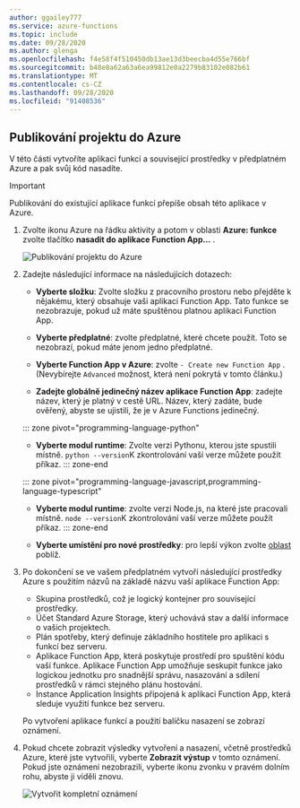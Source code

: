 ```yaml
---
author: ggailey777
ms.service: azure-functions
ms.topic: include
ms.date: 09/28/2020
ms.author: glenga
ms.openlocfilehash: f4e58f4f510450db13ae13d3beecba4d55e766bf
ms.sourcegitcommit: b48e8a62a63a6ea99812e0a2279b83102e082b61
ms.translationtype: MT
ms.contentlocale: cs-CZ
ms.lasthandoff: 09/28/2020
ms.locfileid: "91408536"
---
```

## <a name="publish-the-project-to-azure"></a>Publikování projektu do Azure

V této části vytvoříte aplikaci funkcí a související prostředky v předplatném Azure a pak svůj kód nasadíte.

> [!IMPORTANT]
> Publikování do existující aplikace funkcí přepíše obsah této aplikace v Azure.


1. Zvolte ikonu Azure na řádku aktivity a potom v oblasti **Azure: funkce** zvolte tlačítko **nasadit do aplikace Function App...** .

    ![Publikování projektu do Azure](media/functions-publish-project-vscode/function-app-publish-project.png)

1. Zadejte následující informace na následujících dotazech:

    - **Vyberte složku**: Zvolte složku z pracovního prostoru nebo přejděte k nějakému, který obsahuje vaši aplikaci Function App. Tato funkce se nezobrazuje, pokud už máte spuštěnou platnou aplikaci Function App.

    - **Vyberte předplatné**: zvolte předplatné, které chcete použít. Toto se nezobrazí, pokud máte jenom jedno předplatné.

    - **Vyberte Function App v Azure**: zvolte `- Create new Function App` . (Nevybírejte `Advanced` možnost, která není pokrytá v tomto článku.)
      
    - **Zadejte globálně jedinečný název aplikace Function App**: zadejte název, který je platný v cestě URL. Název, který zadáte, bude ověřený, abyste se ujistili, že je v Azure Functions jedinečný.
    
    ::: zone pivot="programming-language-python"
    - **Vyberte modul runtime**: Zvolte verzi Pythonu, kterou jste spustili místně. `python --version`K zkontrolování vaší verze můžete použít příkaz.
    ::: zone-end

    ::: zone pivot="programming-language-javascript,programming-language-typescript"
    - **Vyberte modul runtime**: zvolte verzi Node.js, na které jste pracovali místně. `node --version`K zkontrolování vaší verze můžete použít příkaz.
    ::: zone-end

    - **Vyberte umístění pro nové prostředky**: pro lepší výkon zvolte [oblast](https://azure.microsoft.com/regions/) poblíž. 
    
1.  Po dokončení se ve vašem předplatném vytvoří následující prostředky Azure s použitím názvů na základě názvu vaší aplikace Function App:
    
    - Skupina prostředků, což je logický kontejner pro související prostředky.
    - Účet Standard Azure Storage, který uchovává stav a další informace o vašich projektech.
    - Plán spotřeby, který definuje základního hostitele pro aplikaci s funkcí bez serveru. 
    - Aplikace Function App, která poskytuje prostředí pro spuštění kódu vaší funkce. Aplikace Function App umožňuje seskupit funkce jako logickou jednotku pro snadnější správu, nasazování a sdílení prostředků v rámci stejného plánu hostování.
    - Instance Application Insights připojená k aplikaci Function App, která sleduje využití funkce bez serveru.

    Po vytvoření aplikace funkcí a použití balíčku nasazení se zobrazí oznámení. 
    
1. Pokud chcete zobrazit výsledky vytvoření a nasazení, včetně prostředků Azure, které jste vytvořili, vyberte **Zobrazit výstup** v tomto oznámení. Pokud jste oznámení nezobrazili, vyberte ikonu zvonku v pravém dolním rohu, abyste ji viděli znovu.

    ![Vytvořit kompletní oznámení](media/functions-publish-project-vscode/function-create-notifications.png)
